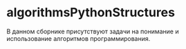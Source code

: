 # algorithmsPythonStructures
В данном сборнике присутствуют задачи на понимание и использование алгоритмов программирования. 
